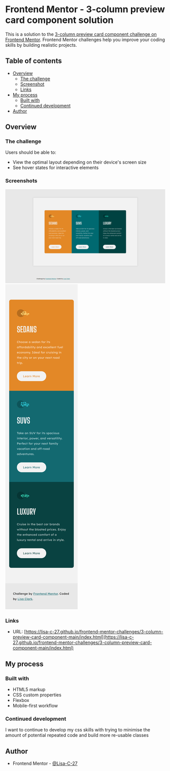 # Frontend Mentor - 3-column preview card component solution

This is a solution to the [3-column preview card component challenge on Frontend Mentor](https://www.frontendmentor.io/challenges/3column-preview-card-component-pH92eAR2-). Frontend Mentor challenges help you improve your coding skills by building realistic projects. 

## Table of contents

- [Overview](#overview)
  - [The challenge](#the-challenge)
  - [Screenshot](#screenshot)
  - [Links](#links)
- [My process](#my-process)
  - [Built with](#built-with)
  - [Continued development](#continued-development)
- [Author](#author)

## Overview

### The challenge

Users should be able to:

- View the optimal layout depending on their device's screen size
- See hover states for interactive elements

### Screenshots

![](./screenshot-desktop-view.png)
![](./screenshot-mobile-view.png)


### Links

- URL: [https://lisa-c-27.github.io/frontend-mentor-challenges/3-column-preview-card-component-main/index.html](https://lisa-c-27.github.io/frontend-mentor-challenges/3-column-preview-card-component-main/index.html)

## My process

### Built with

- HTML5 markup
- CSS custom properties
- Flexbox
- Mobile-first workflow


### Continued development

I want to continue to develop my css skills with trying to minimise the amount of potential repeated code and build more re-usable classes


## Author

- Frontend Mentor - [@Lisa-C-27](https://www.frontendmentor.io/profile/Lisa-C-27)

